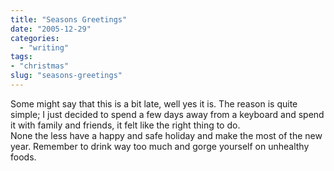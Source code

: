 ```yaml
---
title: "Seasons Greetings"
date: "2005-12-29"
categories: 
  - "writing"
tags:
- "christmas"
slug: "seasons-greetings"
---
```


Some might say that this is a bit late, well yes it is. The reason is quite simple; I just decided to spend a few days away from a keyboard and spend it with family and friends, it felt like the right thing to do.  
None the less have a happy and safe holiday and make the most of the new year. Remember to drink way too much and gorge yourself on unhealthy foods.
